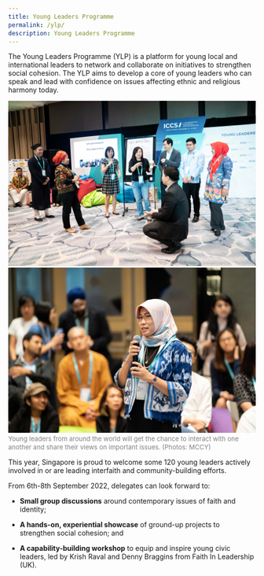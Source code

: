 ```yaml
---
title: Young Leaders Programme
permalink: /ylp/
description: Young Leaders Programme
---
```

The Young Leaders Programme (YLP) is a platform for young local and international leaders to network and collaborate on initiatives to strengthen social cohesion. The YLP aims to develop a core of young leaders who can speak and lead with confidence on issues affecting ethnic and religious harmony today. 

![](/images/19June2019ICCSPhotog1_morning-60.jpg)
![](/images/18June2019ICCSPhotog1-116.jpg)
<font color = "grey"><font size="-1">Young leaders from around the world will get the chance to interact with one another and share their views on important issues. (Photos: MCCY)</font></font>

This year, Singapore is proud to welcome some 120 young leaders actively involved in or are leading interfaith and community-building efforts.

From 6th-8th September 2022, delegates can look forward to:

* **Small group discussions** around contemporary issues of faith and identity;

* **A hands-on, experiential showcase** of ground-up projects to strengthen social cohesion; and

* **A capability-building workshop** to equip and inspire young civic leaders, led by Krish Raval and Denny Braggins from Faith In Leadership (UK).
